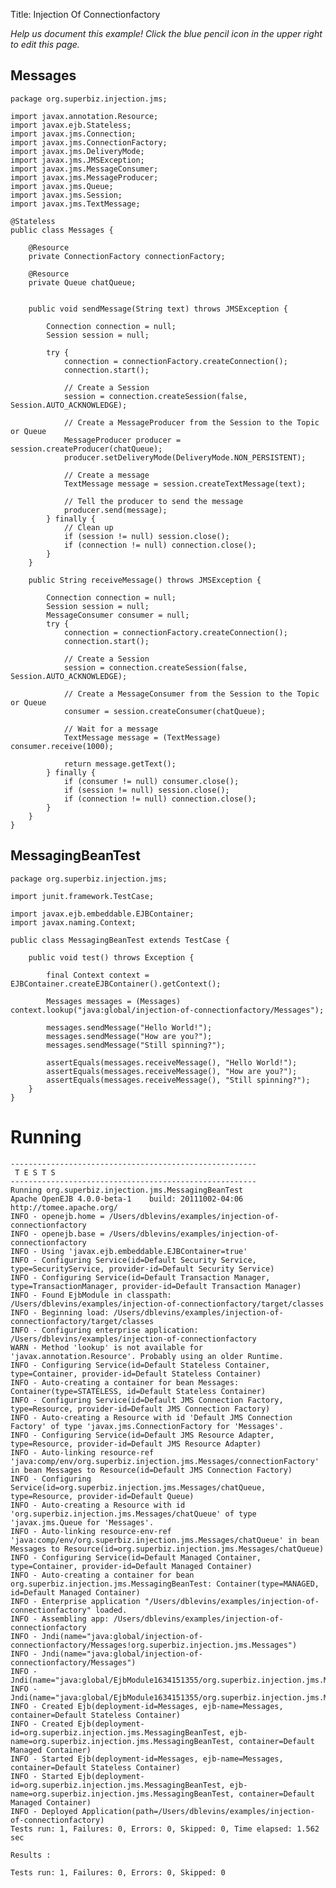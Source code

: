 Title: Injection Of Connectionfactory

*Help us document this example! Click the blue pencil icon in the upper right to edit this page.*

## Messages

    package org.superbiz.injection.jms;
    
    import javax.annotation.Resource;
    import javax.ejb.Stateless;
    import javax.jms.Connection;
    import javax.jms.ConnectionFactory;
    import javax.jms.DeliveryMode;
    import javax.jms.JMSException;
    import javax.jms.MessageConsumer;
    import javax.jms.MessageProducer;
    import javax.jms.Queue;
    import javax.jms.Session;
    import javax.jms.TextMessage;
    
    @Stateless
    public class Messages {
    
        @Resource
        private ConnectionFactory connectionFactory;
    
        @Resource
        private Queue chatQueue;
    
    
        public void sendMessage(String text) throws JMSException {
    
            Connection connection = null;
            Session session = null;
    
            try {
                connection = connectionFactory.createConnection();
                connection.start();
    
                // Create a Session
                session = connection.createSession(false, Session.AUTO_ACKNOWLEDGE);
    
                // Create a MessageProducer from the Session to the Topic or Queue
                MessageProducer producer = session.createProducer(chatQueue);
                producer.setDeliveryMode(DeliveryMode.NON_PERSISTENT);
    
                // Create a message
                TextMessage message = session.createTextMessage(text);
    
                // Tell the producer to send the message
                producer.send(message);
            } finally {
                // Clean up
                if (session != null) session.close();
                if (connection != null) connection.close();
            }
        }
    
        public String receiveMessage() throws JMSException {
    
            Connection connection = null;
            Session session = null;
            MessageConsumer consumer = null;
            try {
                connection = connectionFactory.createConnection();
                connection.start();
    
                // Create a Session
                session = connection.createSession(false, Session.AUTO_ACKNOWLEDGE);
    
                // Create a MessageConsumer from the Session to the Topic or Queue
                consumer = session.createConsumer(chatQueue);
    
                // Wait for a message
                TextMessage message = (TextMessage) consumer.receive(1000);
    
                return message.getText();
            } finally {
                if (consumer != null) consumer.close();
                if (session != null) session.close();
                if (connection != null) connection.close();
            }
        }
    }

## MessagingBeanTest

    package org.superbiz.injection.jms;
    
    import junit.framework.TestCase;
    
    import javax.ejb.embeddable.EJBContainer;
    import javax.naming.Context;
    
    public class MessagingBeanTest extends TestCase {
    
        public void test() throws Exception {
    
            final Context context = EJBContainer.createEJBContainer().getContext();
    
            Messages messages = (Messages) context.lookup("java:global/injection-of-connectionfactory/Messages");
    
            messages.sendMessage("Hello World!");
            messages.sendMessage("How are you?");
            messages.sendMessage("Still spinning?");
    
            assertEquals(messages.receiveMessage(), "Hello World!");
            assertEquals(messages.receiveMessage(), "How are you?");
            assertEquals(messages.receiveMessage(), "Still spinning?");
        }
    }

# Running

    
    -------------------------------------------------------
     T E S T S
    -------------------------------------------------------
    Running org.superbiz.injection.jms.MessagingBeanTest
    Apache OpenEJB 4.0.0-beta-1    build: 20111002-04:06
    http://tomee.apache.org/
    INFO - openejb.home = /Users/dblevins/examples/injection-of-connectionfactory
    INFO - openejb.base = /Users/dblevins/examples/injection-of-connectionfactory
    INFO - Using 'javax.ejb.embeddable.EJBContainer=true'
    INFO - Configuring Service(id=Default Security Service, type=SecurityService, provider-id=Default Security Service)
    INFO - Configuring Service(id=Default Transaction Manager, type=TransactionManager, provider-id=Default Transaction Manager)
    INFO - Found EjbModule in classpath: /Users/dblevins/examples/injection-of-connectionfactory/target/classes
    INFO - Beginning load: /Users/dblevins/examples/injection-of-connectionfactory/target/classes
    INFO - Configuring enterprise application: /Users/dblevins/examples/injection-of-connectionfactory
    WARN - Method 'lookup' is not available for 'javax.annotation.Resource'. Probably using an older Runtime.
    INFO - Configuring Service(id=Default Stateless Container, type=Container, provider-id=Default Stateless Container)
    INFO - Auto-creating a container for bean Messages: Container(type=STATELESS, id=Default Stateless Container)
    INFO - Configuring Service(id=Default JMS Connection Factory, type=Resource, provider-id=Default JMS Connection Factory)
    INFO - Auto-creating a Resource with id 'Default JMS Connection Factory' of type 'javax.jms.ConnectionFactory for 'Messages'.
    INFO - Configuring Service(id=Default JMS Resource Adapter, type=Resource, provider-id=Default JMS Resource Adapter)
    INFO - Auto-linking resource-ref 'java:comp/env/org.superbiz.injection.jms.Messages/connectionFactory' in bean Messages to Resource(id=Default JMS Connection Factory)
    INFO - Configuring Service(id=org.superbiz.injection.jms.Messages/chatQueue, type=Resource, provider-id=Default Queue)
    INFO - Auto-creating a Resource with id 'org.superbiz.injection.jms.Messages/chatQueue' of type 'javax.jms.Queue for 'Messages'.
    INFO - Auto-linking resource-env-ref 'java:comp/env/org.superbiz.injection.jms.Messages/chatQueue' in bean Messages to Resource(id=org.superbiz.injection.jms.Messages/chatQueue)
    INFO - Configuring Service(id=Default Managed Container, type=Container, provider-id=Default Managed Container)
    INFO - Auto-creating a container for bean org.superbiz.injection.jms.MessagingBeanTest: Container(type=MANAGED, id=Default Managed Container)
    INFO - Enterprise application "/Users/dblevins/examples/injection-of-connectionfactory" loaded.
    INFO - Assembling app: /Users/dblevins/examples/injection-of-connectionfactory
    INFO - Jndi(name="java:global/injection-of-connectionfactory/Messages!org.superbiz.injection.jms.Messages")
    INFO - Jndi(name="java:global/injection-of-connectionfactory/Messages")
    INFO - Jndi(name="java:global/EjbModule1634151355/org.superbiz.injection.jms.MessagingBeanTest!org.superbiz.injection.jms.MessagingBeanTest")
    INFO - Jndi(name="java:global/EjbModule1634151355/org.superbiz.injection.jms.MessagingBeanTest")
    INFO - Created Ejb(deployment-id=Messages, ejb-name=Messages, container=Default Stateless Container)
    INFO - Created Ejb(deployment-id=org.superbiz.injection.jms.MessagingBeanTest, ejb-name=org.superbiz.injection.jms.MessagingBeanTest, container=Default Managed Container)
    INFO - Started Ejb(deployment-id=Messages, ejb-name=Messages, container=Default Stateless Container)
    INFO - Started Ejb(deployment-id=org.superbiz.injection.jms.MessagingBeanTest, ejb-name=org.superbiz.injection.jms.MessagingBeanTest, container=Default Managed Container)
    INFO - Deployed Application(path=/Users/dblevins/examples/injection-of-connectionfactory)
    Tests run: 1, Failures: 0, Errors: 0, Skipped: 0, Time elapsed: 1.562 sec
    
    Results :
    
    Tests run: 1, Failures: 0, Errors: 0, Skipped: 0
    
